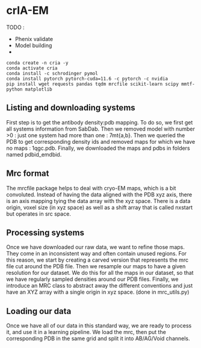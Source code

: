 # crIA-EM

TODO : 
- Phenix validate
- Model building
- 

```shell
conda create -n cria -y
conda activate cria
conda install -c schrodinger pymol
conda install pytorch pytorch-cuda=11.6 -c pytorch -c nvidia
pip install wget requests pandas tqdm mrcfile scikit-learn scipy mmtf-python matplotlib
```

## Listing and downloading systems
First step is to get the antibody density:pdb mapping. To do so, we first get all systems information from SabDab.
Then we removed model with number >0 : just one system had more than one : 7mt{a,b}.
Then we queried the PDB to get corresponding density ids and removed maps for which we have no maps : 1qgc.pdb.
Finally, we downloaded the maps and pdbs in folders named pdbid_emdbid.

## Mrc format
The mrcfile package helps to deal with cryo-EM maps, which is a bit convoluted. 
Instead of having the data aligned with the PDB xyz axis, there is an axis mapping tying the data array with the xyz space.
There is a data origin, voxel size (in xyz space) as well as a shift array that is called nxstart but operates in src space.

## Processing systems
Once we have downloaded our raw data, we want to refine those maps. 
They come in an inconsistent way and often contain unused regions.
For this reason, we start by creating a carved version that represents the mrc file cut around the PDB file.
Then we resample our maps to have a given resolution for our dataset.
We do this for all the maps in our dataset, so that we have regularly sampled densities around our PDB files.
Finally, we introduce an MRC class to abstract away the different conventions and just have an XYZ
array with a single origin in xyz space. (done in mrc_utils.py)

## Loading our data
Once we have all of our data in this standard way, we are ready to process it, and use it in a learning pipeline.
We load the mrc, then put the corresponding PDB in the same grid and split it into AB/AG/Void channels.



